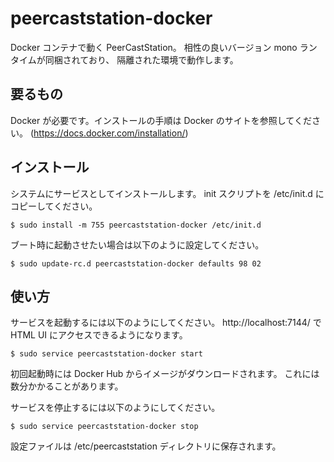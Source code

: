 # peercaststation-docker

Docker コンテナで動く PeerCastStation。
相性の良いバージョン mono ランタイムが同梱されており、
隔離された環境で動作します。

## 要るもの

Docker が必要です。インストールの手順は Docker のサイトを参照してください。
(https://docs.docker.com/installation/)

## インストール

システムにサービスとしてインストールします。
init スクリプトを /etc/init.d にコピーしてください。

    $ sudo install -m 755 peercaststation-docker /etc/init.d

ブート時に起動させたい場合は以下のように設定してください。

    $ sudo update-rc.d peercaststation-docker defaults 98 02

## 使い方

サービスを起動するには以下のようにしてください。
http://localhost:7144/ で HTML UI にアクセスできるようになります。

    $ sudo service peercaststation-docker start

初回起動時には Docker Hub からイメージがダウンロードされます。
これには数分かかることがあります。

サービスを停止するには以下のようにしてください。

    $ sudo service peercaststation-docker stop

設定ファイルは /etc/peercaststation ディレクトリに保存されます。
